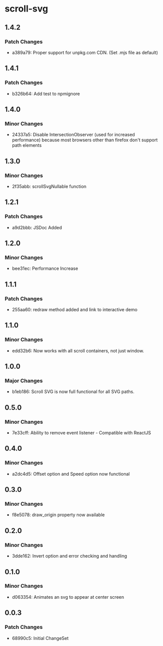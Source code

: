 # scroll-svg

## 1.4.2

### Patch Changes

- a389a79: Proper support for unpkg.com CDN. (Set .mjs file as default)

## 1.4.1

### Patch Changes

- b326b64: Add test to npmignore

## 1.4.0

### Minor Changes

- 24337a5: Disable IntersectionObserver (used for increased performance) because most browsers other than firefox don't support path elements

## 1.3.0

### Minor Changes

- 2f35abb: scrollSvgNullable function

## 1.2.1

### Patch Changes

- a9d2bbb: JSDoc Added

## 1.2.0

### Minor Changes

- bee31ec: Performance Increase

## 1.1.1

### Patch Changes

- 255aa60: redraw method added and link to interactive demo

## 1.1.0

### Minor Changes

- edd32b6: Now works with all scroll containers, not just window.

## 1.0.0

### Major Changes

- b1eb186: Scroll SVG is now full functional for all SVG paths.

## 0.5.0

### Minor Changes

- 7e33cff: Ability to remove event listener - Compatible with ReactJS

## 0.4.0

### Minor Changes

- a2dc4d5: Offset option and Speed option now functional

## 0.3.0

### Minor Changes

- f8e5078: draw_origin property now available

## 0.2.0

### Minor Changes

- 3dde162: Invert option and error checking and handling

## 0.1.0

### Minor Changes

- d063354: Animates an svg to appear at center screen

## 0.0.3

### Patch Changes

- 68990c5: Initial ChangeSet
